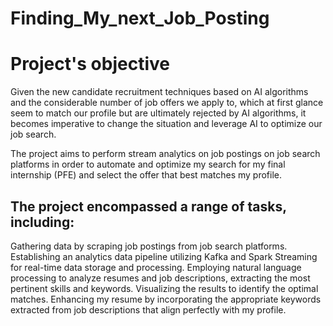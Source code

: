 # Finding_My_next_Job_Posting

# Project's objective

Given the new candidate recruitment techniques based on AI algorithms and the considerable number of job offers we apply to, which at first glance seem to match our profile but are ultimately rejected by AI algorithms, it becomes imperative to change the situation and leverage AI to optimize our job search.

The project aims to perform stream analytics on job postings on job search platforms in order to automate and optimize my search for my final internship (PFE) and select the offer that best matches my profile.

  ## The project encompassed a range of tasks, including:
  
  Gathering data by scraping job postings from job search platforms.
  Establishing an analytics data pipeline utilizing Kafka and Spark Streaming for real-time data storage and processing.
  Employing natural language processing to analyze resumes and job descriptions, extracting the most pertinent skills and keywords.
  Visualizing the results to identify the optimal matches.
  Enhancing my resume by incorporating the appropriate keywords extracted from job descriptions that align perfectly with my profile.
